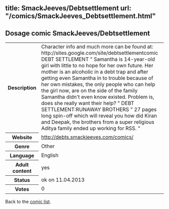 title: SmackJeeves/Debtsettlement
url: "/comics/SmackJeeves_Debtsettlement.html"
---
Dosage comic SmackJeeves/Debtsettlement
-----------------------------------------

<table class="comicinfo">
<tr>
<th>Description</th><td>Character info and much more can be found at: http://sites.google.com/site/debtsettlementcomic DEBT SETTLEMENT &quot; Samantha is 14-year-old girl with little to no hope for her own future. Her mother is an alcoholic in a debt trap and after getting even Samantha in to trouble because of her own mistakes, the only people who can help the girl now, are on the side of the family Samantha didn't even know existed. Problem is, does she really want their help? &quot; DEBT SETTLEMENT:RUNAWAY BROTHERS &quot; 27 pages long spin-off which will reveal you how did Kiran and Deepak, the brothers from a super religious Aditya family ended up working for RSS. &quot;</td>
</tr>
<tr>
<th>Website</th><td><a href="http://debts.smackjeeves.com/comics/">http://debts.smackjeeves.com/comics/</a></td>
</tr>
<tr>
<th>Genre</th><td>Other</td>
</tr>
<tr>
<th>Language</th><td>English</td>
</tr>
<tr>
<th>Adult content</th><td>yes</td>
</tr>
<tr>
<th>Status</th><td>ok on 11.04.2013</td>
</tr>
<tr>
<th>Votes</th><td>0</div></td>
</tr>
</table>

Back to the [comic list](../comic-index.html).
